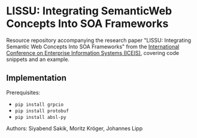 # LISSU: Integrating SemanticWeb Concepts Into SOA Frameworks
Resource repository accompanying the research paper "LISSU: Integrating Semantic Web Concepts Into SOA Frameworks" from the [International Conference on Enterprise Information Systems (ICEIS)](http://www.iceis.org/), covering code snippets and an example.

## Implementation

Prerequisites:
- `pip install grpcio`
- `pip install protobuf`
- `pip install absl-py`

Authors: Siyabend Sakik, Moritz Kröger, Johannes Lipp
